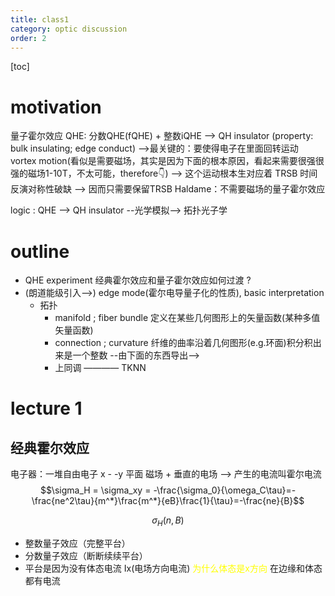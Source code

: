 ```yaml
---
title: class1
category: optic discussion
order: 2
---
```

<head>
<script src="https://polyfill.io/v3/polyfill.min.js?features=es6"></script>
<script type="text/javascript" id="MathJax-script" async
  src="https://cdn.jsdelivr.net/npm/mathjax@3/es5/tex-chtml.js">
</script>
</head>
<head>
    <script src="https://cdn.mathjax.org/mathjax/latest/MathJax.js?config=TeX-AMS-MML_HTMLorMML" type="text/javascript"></script>
    <script type="text/x-mathjax-config">
        MathJax.Hub.Config({
            tex2jax: {
            skipTags: ['script', 'noscript', 'style', 'textarea', 'pre'],
            inlineMath: [['$','$']]
            }
        });
    </script>
</head>

[toc]

# motivation
量子霍尔效应 QHE: 分数QHE(fQHE) + 整数iQHE
--> QH insulator (property: bulk insulating; edge conduct)
-->最关键的：要使得电子在里面回转运动 vortex motion(看似是需要磁场，其实是因为下面的根本原因，看起来需要很强很强的磁场1-10T，不太可能，therefore👇)
--> 这个运动根本生对应着 TRSB 时间反演对称性破缺
--> 因而只需要保留TRSB Haldame：不需要磁场的量子霍尔效应

logic : QHE --> QH insulator --光学模拟--> 拓扑光子学
# outline
* QHE experiment 经典霍尔效应和量子霍尔效应如何过渡 ?
* (朗道能级引入-->) edge mode(霍尔电导量子化的性质), basic interpretation
  * 拓扑
    * manifold ; fiber bundle 定义在某些几何图形上的矢量函数(某种多值矢量函数)
    * connection ; curvature 纤维的曲率沿着几何图形(e.g.环面)积分积出来是一个整数 --由下面的东西导出-->
    * 上同调 ———— TKNN

# lecture 1
## 经典霍尔效应
电子器：一堆自由电子 x - -y 平面
磁场 + 垂直的电场 --> 产生的电流叫霍尔电流
$$\sigma_H = \sigma_xy = -\frac{\sigma_0}{\omega_C\tau}=-\frac{ne^2\tau}{m^*}\frac{m^*}{eB}\frac{1}{\tau}=-\frac{ne}{B}$$

$$\sigma_H(n,B)$$
* 整数量子效应（完整平台）
* 分数量子效应（断断续续平台）
* 平台是因为没有体态电流 Ix(电场方向电流)
<font color=yellow>为什么体态是x方向</font>
在边缘和体态都有电流